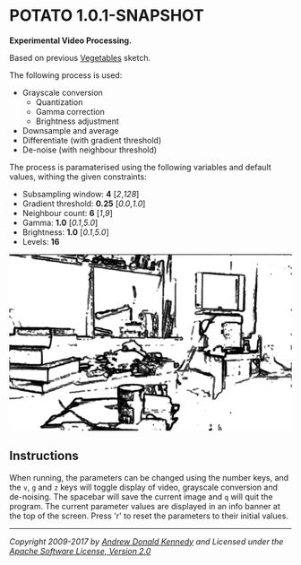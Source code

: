 POTATO 1.0.1-SNAPSHOT
=====================

**Experimental Video Processing.**

Based on previous [Vegetables](https://github.com/grkvlt/Vegetables/) sketch.

The following process is used:

- Grayscale conversion
  - Quantization
  - Gamma correction
  - Brightness adjustment
- Downsample and average
- Differentiate (with gradient threshold)
- De-noise (with neighbour threshold)

The process is paramaterised using the following variables and default values,
withing the given constraints:

- Subsampling window: **4** [_2_,_128_]
- Gradient threshold: **0.25** [_0.0_,_1.0_]
- Neighbour count: **6** [_1_,_9_]
- Gamma: **1.0** [_0.1_,_5.0_]
- Brightness: **1.0** [_0.1_,_5.0_]
- Levels: **16**

![Potato](https://raw.githubusercontent.com/grkvlt/Potato/master/potato.png)

## Instructions

When running, the parameters can be changed using the number keys, and the `v`,
`g` and `z` keys will toggle display of video, grayscale conversion and de-noising.
The spacebar will save the current image and `q` will quit the program. The
current parameter values are displayed in an info banner at the top of the screen.
Press 'r' to reset the parameters to their initial values.

---
_Copyright 2009-2017 by [Andrew Donald Kennedy](mailto:andrew.international@gmail.com)
and Licensed under the [Apache Software License, Version 2.0](http://www.apache.org/licenses/LICENSE-2.0)_
